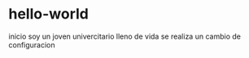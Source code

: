 # hello-world
inicio
soy un joven univercitario lleno de vida
se realiza un cambio de configuracion
